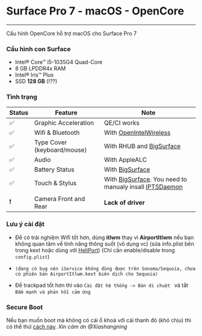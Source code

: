 # Surface Pro 7 - macOS - OpenCore
---

Cấu hình OpenCore hỗ trợ macOS cho Surface Pro 7


### Cấu hình con Surface
- Intel® Core™ i5-1035G4 Quad-Core
- 8 GB LPDDR4x RAM
- Intel® Iris™ Plus
- SSD **128 GB** (!??)


### Tình trạng
|  Status             |         Feature                 |            Note                      |
|---------------------|---------------------------------|--------------------------------------|
|  :white_check_mark: |  Graphic Acceleration          |  QE/CI works |
|  :white_check_mark: |  Wifi & Bluetooth              |  With [OpenIntelWireless](https://github.com/OpenIntelWireless/itlwm) |
|  :white_check_mark: |  Type Cover  (keyboard/mouse)  |  With RHUB and [BigSurface](https://github.com/Xiashangning/BigSurface)|                             
|  :white_check_mark: |  Audio                         |  With AppleALC   |
|  :white_check_mark: |  Battery Status          |  With [BigSurface](https://github.com/Xiashangning/BigSurface)                 | 
|  :white_check_mark: |  Touch & Stylus          |  With [BigSurface](https://github.com/Xiashangning/BigSurface). You need to manualy insall [IPTSDaemon](https://github.com/Xiashangning/IPTSDaemon)                | 
|                     |                                |                   |
|  :heavy_exclamation_mark: |  Camera Front and Rear        |  **Lack of driver**           | 


### Lưu ý cài đặt
- Để có trải nghiệm Wifi tốt hơn, dùng **itlwm** thay vì **AirportItlwm** nếu bạn không quan tâm về tính năng thông suốt (vô dụng vc) (sửa info.plist bên trong kext hoặc dùng với [HeliPort](https://github.com/OpenIntelWireless/HeliPort)) (Chỉ cần enable/disable trong `config.plist`)

* `(đang có bug nên iService không dùng được trên Sonoma/Sequoia, chưa có phiên bản AirportItlwm.kext biên dịch cho Sequoia)`


- Để trackpad tốt hơn thì vào `Cài đặt hệ thống -> Bàn di chuột ` và tắt `Bấm mạnh và phản hồi cảm ứng`

### Secure Boot

Nếu bạn muốn boot mà không có cái ổ khoá với cái thanh đỏ (khó chịu) thì có thể thử [cách này](https://github.com/badstorm/surface-pro-7-opencore/blob/master/SecureBoot.With.Grub.md). *Xin cảm ơn @Xiashangning* 

